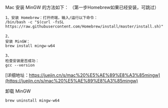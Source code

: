 
Mac 安装 MinGW 的方法如下： （第一步Homebrew如果已经安装，可跳过）
```
1、安装 Homebrew：打开终端，输入/运行以下命令：
/bin/bash -c "$(curl -fsSL https://raw.githubusercontent.com/Homebrew/install/master/install.sh)"

2、
安装 MinGW：
brew install mingw-w64

3、
检查安装是否成功：
gcc --version
```
[详细地址：https://juejin.cn/s/mac%20%E5%AE%89%E8%A3%85mingw](https://juejin.cn/s/mac%20%E5%AE%89%E8%A3%85mingw)

卸载 MinGW
```
brew uninstall mingw-w64
```
